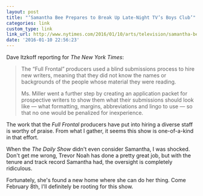 ```yaml
---
layout: post
title: "‘Samantha Bee Prepares to Break Up Late-Night TV’s Boys Club’"
categories: link
custom_type: link
link_url: http://www.nytimes.com/2016/01/10/arts/television/samantha-bee-prepares-to-break-up-late-night-tvs-boys-club.html
date: '2016-01-10 22:56:23'
---
```


Dave Itzkoff reporting for *The New York Times*:

> The “Full Frontal” producers used a blind submissions process to hire new writers, meaning that they did not know the names or backgrounds of the people whose material they were reading.
> 
> Ms. Miller went a further step by creating an application packet for prospective writers to show them what their submissions should look like — what formatting, margins, abbreviations and lingo to use — so that no one would be penalized for inexperience.

The work that the *Full Frontal* producers have put into hiring a diverse staff is worthy of praise. From what I gather, it seems this show is one-of-a-kind in that effort. 

When the *The Daily Show* didn't even consider Samantha, I was shocked. Don't get me wrong, Trevor Noah has done a pretty great job, but with the tenure and track record Samantha had, the oversight is completely ridiculous.

Fortunately, she's found a new home where she can do her thing. Come February 8th, I'll definitely be rooting for this show.